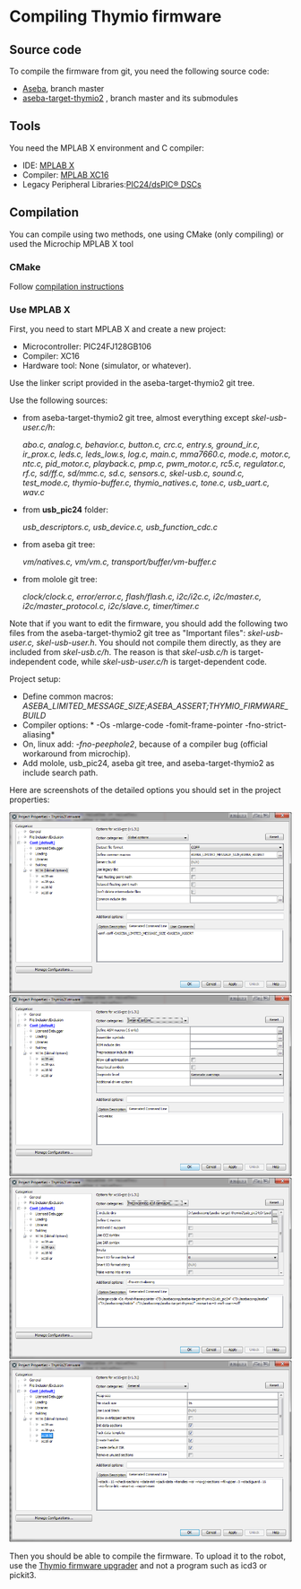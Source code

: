 # Compiling Thymio firmware

## Source code

To compile the firmware from git, you need the following source code:

- [Aseba](http://github.com/aseba-community/aseba), branch master
- [aseba-target-thymio2](https://github.com/aseba-community/aseba-target-thymio2) , branch master and its submodules

## Tools 

You need the MPLAB X environment and C compiler:
- IDE: [MPLAB X](https://www.microchip.com/pagehandler/en-us/family/mplabx/)
- Compiler: [MPLAB XC16](https://www.microchip.com/pagehandler/en_us/devtools/mplabxc/)
- Legacy Peripheral Libraries:[PIC24/dsPIC® DSCs](https://www.microchip.com/pagehandler/en_us/devtools/mplabxc/)

## Compilation

You can compile using two methods, one using CMake (only compiling) or used the Microchip MPLAB X tool

### CMake

Follow [compilation instructions](cmake.md)

### Use MPLAB X

First, you need to start MPLAB X and create a new project: 

- Microcontroller: PIC24FJ128GB106
- Compiler: XC16
- Hardware tool: None (simulator, or whatever). 

Use the linker script provided in the aseba-target-thymio2 git tree.

Use the following sources:
- from aseba-target-thymio2 git tree, almost everything except *skel-usb-user.c/h*:
   
    *abo.c, analog.c, behavior.c, button.c, crc.c, entry.s, ground_ir.c, ir_prox.c, leds.c, leds_low.s, log.c, main.c, mma7660.c, mode.c, motor.c, ntc.c, pid_motor.c, playback.c, pmp.c, pwm_motor.c, rc5.c, regulator.c, rf.c, sd/ff.c, sd/mmc.c, sd.c, sensors.c, skel-usb.c, sound.c, test_mode.c, thymio-buffer.c, thymio_natives.c, tone.c, usb_uart.c, wav.c*
- from **usb_pic24** folder:

    *usb_descriptors.c, usb_device.c, usb_function_cdc.c*
- from aseba git tree:

    *vm/natives.c, vm/vm.c, transport/buffer/vm-buffer.c*
- from molole git tree:

    *clock/clock.c, error/error.c, flash/flash.c, i2c/i2c.c, i2c/master.c, i2c/master_protocol.c, i2c/slave.c, timer/timer.c*

Note that if you want to edit the firmware, you should add the following two files from the aseba-target-thymio2 git tree as "Important files": *skel-usb-user.c, skel-usb-user.h*. You should not compile them directly, as they are included from *skel-usb.c/h*. The reason is that *skel-usb.c/h* is target-independent code, while *skel-usb-user.c/h* is target-dependent code.

Project setup:
- Define common macros: *ASEBA_LIMITED_MESSAGE_SIZE;ASEBA_ASSERT;THYMIO_FIRMWARE_BUILD*
- Compiler options: * -Os -mlarge-code -fomit-frame-pointer -fno-strict-aliasing*
- On, linux add: *-fno-peephole2*, because of a compiler bug (official workaround from microchip).
- Add molole, usb_pic24, aseba git tree, and aseba-target-thymio2 as include search path.

Here are screenshots of the detailed options you should set in the project properties:

![](/Capture-XC16.PNG)
![](/Capture-XC16-as.PNG)
![](/Capture-XC16-gcc.PNG)
![](/Capture-XC16-ld.PNG)


Then you should be able to compile the firmware. To upload it to the robot, use the [Thymio firmware upgrader](https://www.thymio.org/en:thymioupdate) and not a program such as icd3 or pickit3.

